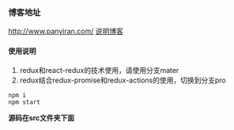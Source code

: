 ### 博客地址
http://www.panyiran.com/ 
[说明博客](http://www.panyiran.com/)

#### 使用说明
1. redux和react-redux的技术使用，请使用分支mater
2. redux结合redux-promise和redux-actions的使用，切换到分支pro

```
npm i
npm start
```
**源码在src文件夹下面**


